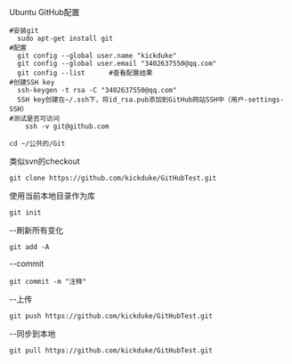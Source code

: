Ubuntu GitHub配置

```
#安装git
  sudo apt-get install git     
#配置
  git config --global user.name "kickduke" 
  git config --global user.email "3402637550@qq.com"
  git config --list      #查看配置结果
#创建SSH key
  ssh-keygen -t rsa -C "3402637550@qq.com"
  SSH key创建在~/.ssh下，将id_rsa.pub添加到GitHub网站SSH中（用户-settings-SSH）
#测试是否可访问
	ssh -v git@github.com
```





	cd ~/公共的/Git

类似svn的checkout

```
git clone https://github.com/kickduke/GitHubTest.git
```

使用当前本地目录作为库
```
git init
```

--刷新所有变化

```
git add -A
```

--commit

```
git commit -m "注释"
```

--上传
```
git push https://github.com/kickduke/GitHubTest.git
```
--同步到本地
```
git pull https://github.com/kickduke/GitHubTest.git
```